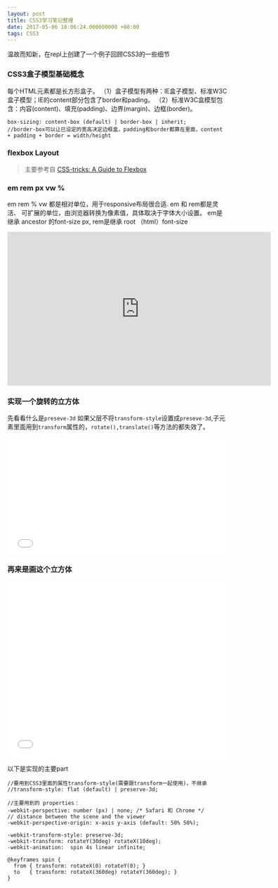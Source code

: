 ```yaml
---
layout: post
title: CSS3学习笔记整理
date: 2017-05-06 18:06:24.000000000 +08:00
tags: CSS3
---
```


温故而知新，在repl上创建了一个例子回顾CSS3的一些细节


### CSS3盒子模型基础概念
每个HTML元素都是长方形盒子。
（1）盒子模型有两种：IE盒子模型、标准W3C盒子模型；IE的content部分包含了border和pading。
（2）标准W3C盒模型包含：内容(content)、填充(padding)、边界(margin)、边框(border)。

```
box-sizing: content-box (default) | border-box | inherit;
//border-box可以让已设定的宽高决定边框盒，padding和border都算在里面，content + padding + border = width/height
```

### flexbox Layout

> 主要参考自 [CSS-tricks: A Guide to Flexbox](https://css-tricks.com/snippets/css/a-guide-to-flexbox/)

### em rem px vw %
em rem % vw 都是相对单位，用于responsive布局很合适.
em 和 rem都是灵活、 可扩展的单位，由浏览器转换为像素值，具体取决于字体大小设置。
em是继承 ancestor 的font-size px, rem是继承 root （html）font-size

<iframe height="350" width="600" scrolling="no"
src="https://codepen.io/tutsplus/embed/bdxWbB/?height=350&amp;theme-id=12451&amp;default-tab=result"
frameborder="no" allowtransparency="true" allowfullscreen="true"> </iframe>




### 实现一个旋转的立方体
先看看什么是`preseve-3d`
如果父层不将`transform-style`设置成`preseve-3d`,子元素里面用到`transform`属性的，`rotate(),translate()`等方法的都失效了。



<iframe height='265' scrolling='no' title='transform-style property demonstrated with toggle' src='//codepen.io/woodghost/embed/KmyqRw/?height=265&theme-id=0&default-tab=result&embed-version=2' frameborder='no' allowtransparency='true' allowfullscreen='true' style='width: 100%;'>
</iframe>


### 再来是画这个立方体



<iframe height='401' scrolling='no' title='rotate cube' src='//codepen.io/woodghost/embed/BRmjYK/?height=401&theme-id=dark&default-tab=result&embed-version=2' frameborder='no' allowtransparency='true' allowfullscreen='true' style='width: 100%;'>
</iframe>




以下是实现的主要part

```
//要用到CSS3里面的属性transform-style(需要跟transform一起使用)，不继承
//transform-style: flat (default) | preserve-3d;

//主要用到的 properties：
-webkit-perspective: number (px) | none; /* Safari 和 Chrome */
// distance between the scene and the viewer
-webkit-perspective-origin: x-axis y-axis (default: 50% 50%);

-webkit-transform-style: preserve-3d;
-webkit-transform: rotateY(30deg) rotateX(10deg);
-webkit-animation:  spin 4s linear infinite;

@keyframes spin {
  from { transform: rotateX(0) rotateY(0); }
  to   { transform: rotateX(360deg) rotateY(360deg); }
}
```


